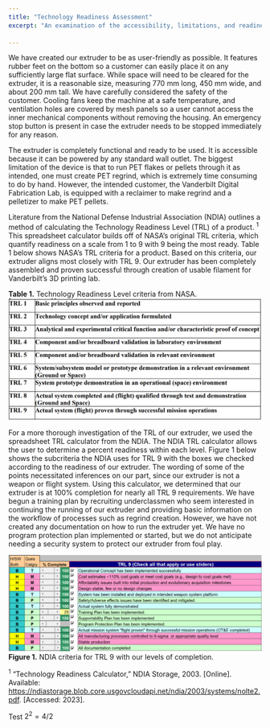 ```yaml
---
title: "Technology Readiness Assessment"
excerpt: "An examination of the accessibility, limitations, and readiness of our extruder"

---
```


We have created our extruder to be as user-friendly as possible. It features rubber feet on the bottom so a customer can easily place it on any sufficiently large flat surface. While space will need to be cleared for the extruder, it is a reasonable size, measuring 770 mm long, 450 mm wide, and about 200 mm tall. We have carefully considered the safety of the customer. Cooling fans keep the machine at a safe temperature, and ventilation holes are covered by mesh panels so a user cannot access the inner mechanical components without removing the housing. An emergency stop button is present in case the extruder needs to be stopped immediately for any reason. 

The extruder is completely functional and ready to be used. It is accessible because it can be powered by any standard wall outlet. The biggest limitation of the device is that to run PET flakes or pellets through it as intended, one must create PET regrind, which is extremely time consuming to do by hand. However, the intended customer, the Vanderbilt Digital Fabrication Lab, is equipped with a reclaimer to make regrind and a pelletizer to make PET pellets. 

Literature from the National Defense Industrial Association (NDIA) outlines a method of calculating the Technology Readiness Level (TRL) of a product. $^1$ This spreadsheet calculator builds off of NASA’s original TRL criteria, which quantify readiness on a scale from 1 to 9 with 9 being the most ready. Table 1 below shows NASA’s TRL criteria for a product. Based on this criteria, our extruder aligns most closely with TRL 9. Our extruder has been completely assembled and proven successful through creation of usable filament for Vanderbilt’s 3D printing lab. 

**Table 1.** Technology Readiness Level criteria from NASA.
![Table of NASA TRL criteria](/assets/img/NASA_TRL.png)

For a more thorough investigation of the TRL of our extruder, we used the spreadsheet TRL calculator from the NDIA. The NDIA TRL calculator allows the user to determine a percent readiness within each level. Figure 1 below shows the subcriteria the NDIA uses for TRL 9 with the boxes we checked according to the readiness of our extruder. The wording of some of the points necessitated inferences on our part, since our extruder is not a weapon or flight system. Using this calculator, we determined that our extruder is at 100% completion for nearly all TRL 9 requirements. We have begun a training plan by recruiting underclassmen who seem interested in continuing the running of our extruder and providing basic information on the workflow of processes such as regrind creation. However, we have not created any documentation on how to run the extruder yet. We have no program protection plan implemented or started, but we do not anticipate needing a security system to protect our extruder from foul play.

![Spreadsheet screenshot of NDIA TRL 9 criteria](/assets/img/TRL_9.png)
**Figure 1.** NDIA criteria for TRL 9 with our levels of completion.

$^1$ “Technology Readiness Calculator,” NDIA Storage, 2003. [Online]. Available: https://ndiastorage.blob.core.usgovcloudapi.net/ndia/2003/systems/nolte2.pdf. [Accessed: 2023]. 

Test $2^2=4/2$
